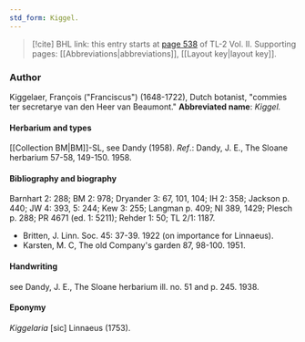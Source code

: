 ```yaml
---
std_form: Kiggel.
---
```


> [!cite] BHL link: this entry starts at [page 538](https://www.biodiversitylibrary.org/page/33068780) of TL-2 Vol. II.
> Supporting pages: [[Abbreviations|abbreviations]], [[Layout key|layout key]].

### Author

Kiggelaer, François ("Franciscus") (1648-1722), Dutch botanist, "commies ter secretarye van den Heer van Beaumont." 
**Abbreviated name**: *Kiggel.*

#### Herbarium and types

[[Collection BM|BM]]-SL, see Dandy (1958).
*Ref*.: Dandy, J. E., The Sloane herbarium 57-58, 149-150. 1958.

#### Bibliography and biography

Barnhart 2: 288; BM 2: 978; Dryander 3: 67, 101, 104; IH 2: 358; Jackson p. 440; JW 4: 393, 5: 244; Kew 3: 255; Langman p. 409; NI 389, 1429; Plesch p. 288; PR 4671 (ed. 1: 5211); Rehder 1: 50; TL 2/1: 1187.
- Britten, J. Linn. Soc. 45: 37-39. 1922 (on importance for Linnaeus).
- Karsten, M. C, The old Company's garden 87, 98-100. 1951.

#### Handwriting

see Dandy, J. E., The Sloane herbarium ill. no. 51 and p. 245. 1938.

#### Eponymy

*Kiggelaria* \[sic\] Linnaeus (1753).

